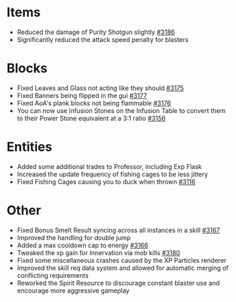 # Items
* Reduced the damage of Purity Shotgun slightly [#3186](https://github.com/Tslat/Advent-Of-Ascension/issues/3186 "Github issue #3186")
* Significantly reduced the attack speed penalty for blasters

# Blocks
* Fixed Leaves and Glass not acting like they should [#3175](https://github.com/Tslat/Advent-Of-Ascension/issues/3175 "Github issue #3175")
* Fixed Banners being flipped in the gui [#3177](https://github.com/Tslat/Advent-Of-Ascension/issues/3177 "Github issue #3177")
* Fixed AoA's plank blocks not being flammable [#3176](https://github.com/Tslat/Advent-Of-Ascension/issues/3176 "Github issue #3176")
* You can now use Infusion Stones on the Infusion Table to convert them to their Power Stone equivalent at a 3:1 ratio [#3156](https://github.com/Tslat/Advent-Of-Ascension/issues/3156 "Github issue #3156")

# Entities
* Added some additional trades to Professor, including Exp Flask
* Increased the update frequency of fishing cages to be less jittery
* Fixed Fishing Cages causing you to duck when thrown [#3116](https://github.com/Tslat/Advent-Of-Ascension/issues/3116 "Github issue #3116")

# Other
* Fixed Bonus Smelt Result syncing across all instances in a skill [#3167](https://github.com/Tslat/Advent-Of-Ascension/issues/3167 "Github issue #3167")
* Improved the handling for double jump
* Added a max cooldown cap to energy [#3166](https://github.com/Tslat/Advent-Of-Ascension/issues/3166 "Github issue #3166")
* Tweaked the xp gain for Innervation via mob kills [#3180](https://github.com/Tslat/Advent-Of-Ascension/issues/3180 "Github issue #3180")
* Fixed some miscellaneous crashes caused by the XP Particles renderer
* Improved the skill req data system and allowed for automatic merging of conflicting requirements
* Reworked the Spirit Resource to discourage constant blaster use and encourage more aggressive gameplay